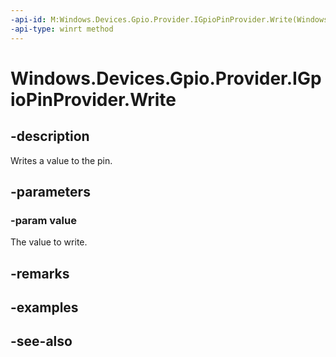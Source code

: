 ----api-id: M:Windows.Devices.Gpio.Provider.IGpioPinProvider.Write(Windows.Devices.Gpio.Provider.ProviderGpioPinValue)
-api-type: winrt method
---<!-- Method syntaxpublic void Write(Windows.Devices.Gpio.Provider.ProviderGpioPinValue value)--># Windows.Devices.Gpio.Provider.IGpioPinProvider.Write## -descriptionWrites a value to the pin.## -parameters### -param valueThe value to write.## -remarks## -examples## -see-also